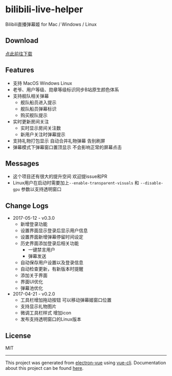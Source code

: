 # bilibili-live-helper

 Bilibili直播弹幕姬 for Mac / Windows / Linux

## Download
[点此前往下载](http://bilibili.danmaku.live)

## Features
* 支持 MacOS Windows Linux
* 老爷、用户等级、勋章等级标识同步B站原生颜色体系
* 支持舰队相关弹幕
  * 舰队船员进入提示
  * 舰队船员弹幕标识
  * 购买舰队提示
* 实时更新房间关注
  * 实时显示房间关注数
  * 新用户关注时弹幕提示
* 支持礼物打包显示 自动合并礼物弹幕 告别刷屏
* 弹幕模式下弹幕窗口置顶显示 不会影响正常的屏幕点击

## Messages
 * 这个项目还有很大的提升空间 欢迎提issue和PR
 * Linux用户在启动时需要加上`--enable-transparent-visuals` 和 `--disable-gpu` 参数以支持透明窗口

## Change Logs
* 2017-05-12 - v0.3.0
  * 新增登录功能
  * 设置界面显示登录后显示用户信息
  * 设置界面新增弹幕停留时间设定
  * 历史界面添加登录后相关功能
    * 一键禁言用户
    * 弹幕发送
  * 自动保存用户设置以及登录信息
  * 自动检查更新，有新版本时提醒
  * 添加关于界面
  * 界面UI优化
  * 弹幕池优化
* 2017-04-21 - v0.2.0
  * 工具栏增加拖动按钮 可以移动弹幕姬窗口位置
  * 支持显示礼物图片
  * 微调工具栏样式 增加icon
  * 发布支持透明窗口的Linux版本

## License
MIT

---

This project was generated from [electron-vue](https://github.com/SimulatedGREG/electron-vue) using [vue-cli](https://github.com/vuejs/vue-cli). Documentation about this project can be found [here](https://simulatedgreg.gitbooks.io/electron-vue/content/index.html).
